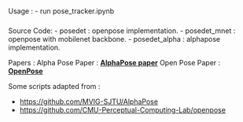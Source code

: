 ###
Usage :
    - run pose_tracker.ipynb
    
###
Source Code:
    - posedet : openpose implementation.
    - posedet_mnet : openpose with mobilenet backbone.
    - posedet_alpha : alphapose implementation. 

Papers :
    Alpha Pose Paper : [**AlphaPose paper**](http://arxiv.org/abs/2211.03375)
    Open Pose Paper : [**OpenPose**](https://arxiv.org/abs/1812.08008)
    
Some scripts adapted from : 
- https://github.com/MVIG-SJTU/AlphaPose
- https://github.com/CMU-Perceptual-Computing-Lab/openpose
